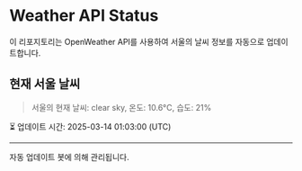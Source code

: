 
# Weather API Status

이 리포지토리는 OpenWeather API를 사용하여 서울의 날씨 정보를 자동으로 업데이트합니다.

## 현재 서울 날씨
> 서울의 현재 날씨: clear sky, 온도: 10.6°C, 습도: 21%

⏳ 업데이트 시간: 2025-03-14 01:03:00 (UTC)

---
자동 업데이트 봇에 의해 관리됩니다.
